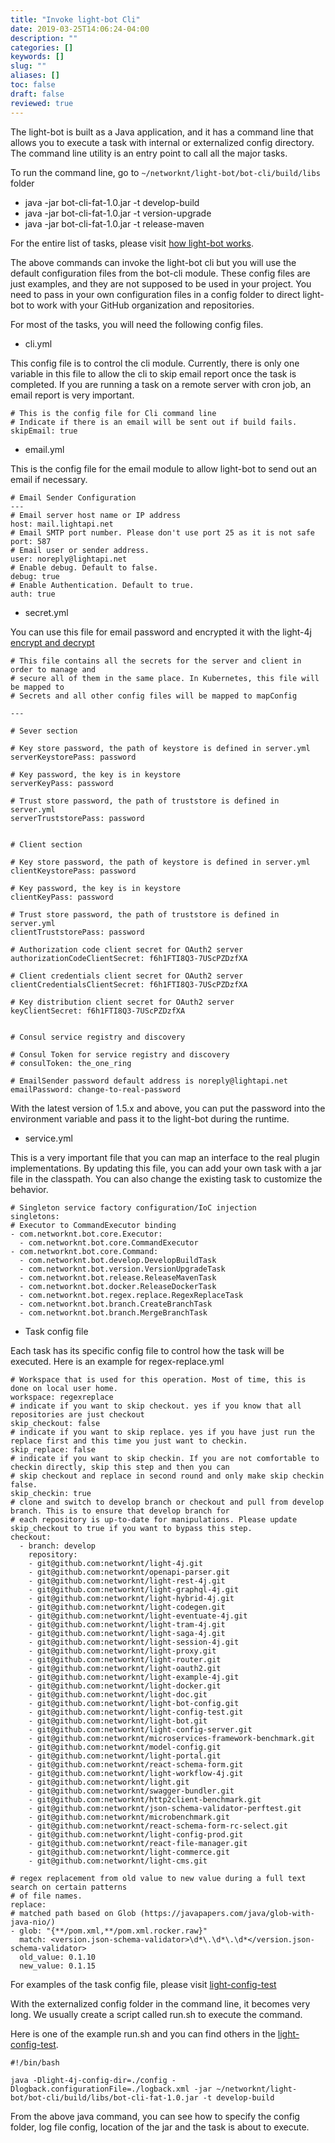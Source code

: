 ```yaml
---
title: "Invoke light-bot Cli"
date: 2019-03-25T14:06:24-04:00
description: ""
categories: []
keywords: []
slug: ""
aliases: []
toc: false
draft: false
reviewed: true
---
```


The light-bot is built as a Java application, and it has a command line that allows you to execute a task with internal or externalized config directory. The command line utility is an entry point to call all the major tasks.

To run the command line, go to `~/networknt/light-bot/bot-cli/build/libs` folder

* java -jar bot-cli-fat-1.0.jar -t develop-build 
* java -jar bot-cli-fat-1.0.jar -t version-upgrade
* java -jar bot-cli-fat-1.0.jar -t release-maven 

For the entire list of tasks, please visit [how light-bot works][].

The above commands can invoke the light-bot cli but you will use the default configuration files from the bot-cli module. These config files are just examples, and they are not supposed to be used in your project. You need to pass in your own configuration files in a config folder to direct light-bot to work with your GitHub organization and repositories. 

For most of the tasks, you will need the following config files.

* cli.yml

This config file is to control the cli module. Currently, there is only one variable in this file to allow the cli to skip email report once the task is completed. If you are running a task on a remote server with cron job, an email report is very important. 

```
# This is the config file for Cli command line
# Indicate if there is an email will be sent out if build fails.
skipEmail: true
```

* email.yml

This is the config file for the email module to allow light-bot to send out an email if necessary. 

```
# Email Sender Configuration
---
# Email server host name or IP address
host: mail.lightapi.net
# Email SMTP port number. Please don't use port 25 as it is not safe
port: 587
# Email user or sender address.
user: noreply@lightapi.net
# Enable debug. Default to false.
debug: true
# Enable Authentication. Default to true.
auth: true

```

* secret.yml

You can use this file for email password and encrypted it with the light-4j [encrypt and decrypt][]

```
# This file contains all the secrets for the server and client in order to manage and
# secure all of them in the same place. In Kubernetes, this file will be mapped to
# Secrets and all other config files will be mapped to mapConfig

---

# Sever section

# Key store password, the path of keystore is defined in server.yml
serverKeystorePass: password

# Key password, the key is in keystore
serverKeyPass: password

# Trust store password, the path of truststore is defined in server.yml
serverTruststorePass: password


# Client section

# Key store password, the path of keystore is defined in server.yml
clientKeystorePass: password

# Key password, the key is in keystore
clientKeyPass: password

# Trust store password, the path of truststore is defined in server.yml
clientTruststorePass: password

# Authorization code client secret for OAuth2 server
authorizationCodeClientSecret: f6h1FTI8Q3-7UScPZDzfXA

# Client credentials client secret for OAuth2 server
clientCredentialsClientSecret: f6h1FTI8Q3-7UScPZDzfXA

# Key distribution client secret for OAuth2 server
keyClientSecret: f6h1FTI8Q3-7UScPZDzfXA


# Consul service registry and discovery

# Consul Token for service registry and discovery
# consulToken: the_one_ring

# EmailSender password default address is noreply@lightapi.net
emailPassword: change-to-real-password

```

With the latest version of 1.5.x and above, you can put the password into the environment variable and pass it to the light-bot during the runtime. 

* service.yml

This is a very important file that you can map an interface to the real plugin implementations. By updating this file, you can add your own task with a jar file in the classpath. You can also change the existing task to customize the behavior. 

```
# Singleton service factory configuration/IoC injection
singletons:
# Executor to CommandExecutor binding
- com.networknt.bot.core.Executor:
  - com.networknt.bot.core.CommandExecutor
- com.networknt.bot.core.Command:
  - com.networknt.bot.develop.DevelopBuildTask
  - com.networknt.bot.version.VersionUpgradeTask
  - com.networknt.bot.release.ReleaseMavenTask
  - com.networknt.bot.docker.ReleaseDockerTask
  - com.networknt.bot.regex.replace.RegexReplaceTask
  - com.networknt.bot.branch.CreateBranchTask
  - com.networknt.bot.branch.MergeBranchTask
```

* Task config file

Each task has its specific config file to control how the task will be executed. Here is an example for regex-replace.yml

```
# Workspace that is used for this operation. Most of time, this is done on local user home.
workspace: regexreplace
# indicate if you want to skip checkout. yes if you know that all repositories are just checkout
skip_checkout: false
# indicate if you want to skip replace. yes if you have just run the replace first and this time you just want to checkin.
skip_replace: false
# indicate if you want to skip checkin. If you are not comfortable to checkin directly, skip this step and then you can
# skip checkout and replace in second round and only make skip checkin false.
skip_checkin: true
# clone and switch to develop branch or checkout and pull from develop branch. This is to ensure that develop branch for
# each repository is up-to-date for manipulations. Please update skip_checkout to true if you want to bypass this step.
checkout:
  - branch: develop
    repository:
    - git@github.com:networknt/light-4j.git
    - git@github.com:networknt/openapi-parser.git
    - git@github.com:networknt/light-rest-4j.git
    - git@github.com:networknt/light-graphql-4j.git
    - git@github.com:networknt/light-hybrid-4j.git
    - git@github.com:networknt/light-codegen.git
    - git@github.com:networknt/light-eventuate-4j.git
    - git@github.com:networknt/light-tram-4j.git
    - git@github.com:networknt/light-saga-4j.git
    - git@github.com:networknt/light-session-4j.git
    - git@github.com:networknt/light-proxy.git
    - git@github.com:networknt/light-router.git
    - git@github.com:networknt/light-oauth2.git
    - git@github.com:networknt/light-example-4j.git
    - git@github.com:networknt/light-docker.git
    - git@github.com:networknt/light-doc.git
    - git@github.com:networknt/light-bot-config.git
    - git@github.com:networknt/light-config-test.git
    - git@github.com:networknt/light-bot.git
    - git@github.com:networknt/light-config-server.git
    - git@github.com:networknt/microservices-framework-benchmark.git
    - git@github.com:networknt/model-config.git
    - git@github.com:networknt/light-portal.git
    - git@github.com:networknt/react-schema-form.git
    - git@github.com:networknt/light-workflow-4j.git
    - git@github.com:networknt/light.git
    - git@github.com:networknt/swagger-bundler.git
    - git@github.com:networknt/http2client-benchmark.git
    - git@github.com:networknt/json-schema-validator-perftest.git
    - git@github.com:networknt/microbenchmark.git
    - git@github.com:networknt/react-schema-form-rc-select.git
    - git@github.com:networknt/light-config-prod.git
    - git@github.com:networknt/react-file-manager.git
    - git@github.com:networknt/light-commerce.git
    - git@github.com:networknt/light-cms.git

# regex replacement from old value to new value during a full text search on certain patterns
# of file names.
replace:
# matched path based on Glob (https://javapapers.com/java/glob-with-java-nio/)
- glob: "{**/pom.xml,**/pom.xml.rocker.raw}"
  match: <version.json-schema-validator>\d*\.\d*\.\d*</version.json-schema-validator>
  old_value: 0.1.10
  new_value: 0.1.15

```

For examples of the task config file, please visit [light-config-test][]

With the externalized config folder in the command line, it becomes very long. We usually create a script called run.sh to execute the command. 

Here is one of the example run.sh and you can find others in the [light-config-test][].

```
#!/bin/bash

java -Dlight-4j-config-dir=./config -Dlogback.configurationFile=./logback.xml -jar ~/networknt/light-bot/bot-cli/build/libs/bot-cli-fat-1.0.jar -t develop-build
```

From the above java command, you can see how to specify the config folder, log file config, location of the jar and the task is about to execute. 


[how light-bot works]: /tool/light-bot/how-it-works/
[encrypt and decrypt]: /tutorial/security/encrypt-decrypt/
[light-config-test]: https://github.com/networknt/light-config-test/tree/master/light-bot
